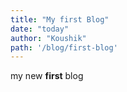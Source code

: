 ```yaml
---
title: "My first Blog"
date: "today"
author: "Koushik"
path: '/blog/first-blog'
---
```

my new **first** blog